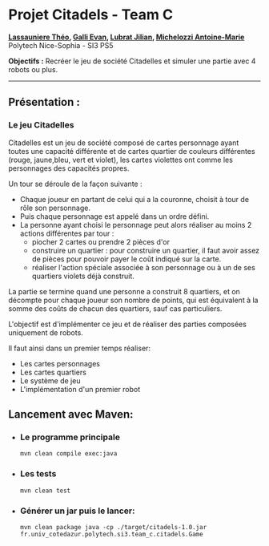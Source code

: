 # Projet Citadels - Team C

**[Lassauniere Théo](https://github.com/theoLassauniere), [Galli Evan](https://github.com/06Games),
[Lubrat Jilian](https://github.com/LubratJilian), [Michelozzi Antoine-Marie](https://github.com/mantoniu)**  
Polytech Nice-Sophia - SI3 PS5

**Objectifs :** Recréer le jeu de société Citadelles et simuler une partie avec 4 robots ou plus.

------------------------

## Présentation :

### Le jeu Citadelles

Citadelles est un jeu de société composé de cartes personnage ayant toutes une capacité différente 
et de cartes quartier de couleurs différentes (rouge, jaune,bleu, vert et violet), 
les cartes violettes ont comme les personnages des capacités propres. 

Un tour se déroule de la façon suivante :
* Chaque joueur en partant de celui qui a la couronne, choisit à tour de rôle son personnage. 
* Puis chaque personnage est appelé dans un ordre défini. 
* La personne ayant choisi le personnage peut alors réaliser au moins 2 actions différentes par tour :
  * piocher 2 cartes ou prendre 2 pièces d'or
  * construire un quartier : pour construire un quartier, il faut avoir assez de pièces pour pouvoir payer le coût indiqué sur la carte. 
  * réaliser l'action spéciale associée à son personnage ou à un de ses quartiers violets déjà construit. 

La partie se termine quand une personne a construit 8 quartiers, et on décompte pour chaque joueur son nombre de points, 
qui est équivalent à la somme des coûts de chacun des quartiers, sauf cas particuliers.

L'objectif est d'implémenter ce jeu et de réaliser des parties composées uniquement de robots.

Il faut ainsi dans un premier temps réaliser:

- Les cartes personnages 
- Les cartes quartiers 
- Le système de jeu
- L'implémentation d'un premier robot

## Lancement avec Maven:

- ### Le programme principale

  `mvn clean compile exec:java`

- ### Les tests 

  `mvn clean test`

- ###  Générer un jar puis le lancer:

  `mvn clean package
  java -cp ./target/citadels-1.0.jar fr.univ_cotedazur.polytech.si3.team_c.citadels.Game`





